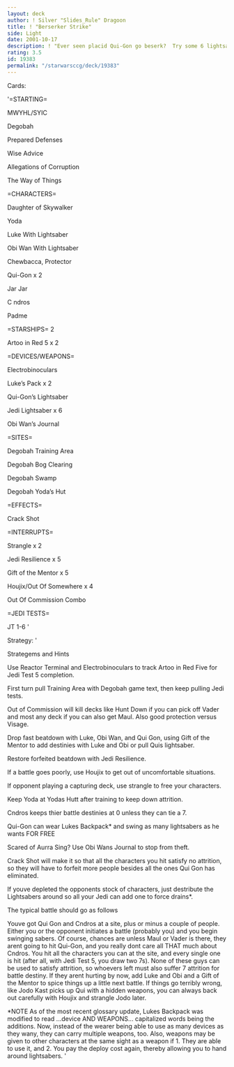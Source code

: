 ```yaml
---
layout: deck
author: ! Silver "Slides_Rule" Dragoon
title: ! "Berserker Strike"
side: Light
date: 2001-10-17
description: ! "Ever seen placid Qui-Gon go beserk?  Try some 6 lightsabers swung in the same battle plus crack shot to assure ultimate beatdown."
rating: 3.5
id: 19383
permalink: "/starwarsccg/deck/19383"
---
```

Cards: 

'=STARTING=

MWYHL/SYIC

Degobah

Prepared Defenses

Wise Advice

Allegations of Corruption

The Way of Things


=CHARACTERS=

Daughter of Skywalker

Yoda

Luke With Lightsaber

Obi Wan With Lightsaber

Chewbacca, Protector

Qui-Gon x 2

Jar Jar

C ndros

Padme


=STARSHIPS= 2

Artoo in Red 5 x 2


=DEVICES/WEAPONS=

Electrobinoculars

Luke’s Pack x 2

Qui-Gon’s Lightsaber

Jedi Lightsaber x 6

Obi Wan’s Journal


=SITES=

Degobah Training Area

Degobah Bog Clearing

Degobah Swamp

Degobah Yoda’s Hut


=EFFECTS=

Crack Shot


=INTERRUPTS=

Strangle x 2

Jedi Resilience x 5

Gift of the Mentor x 5

Houjix/Out Of Somewhere x 4

Out Of Commission Combo


=JEDI TESTS=

JT 1-6 '

Strategy: '

Strategems and Hints


Use Reactor Terminal and Electrobinoculars to track Artoo in Red Five for Jedi Test 5 completion.


First turn pull Training Area with Degobah game text, then keep pulling Jedi tests.


Out of Commission will kill decks like Hunt Down if you can pick off Vader and most any deck if you can also get Maul.  Also good protection versus Visage.


Drop fast beatdown with Luke, Obi Wan, and Qui Gon, using Gift of the Mentor to add destinies with Luke and Obi or pull Quis lightsaber.


Restore forfeited beatdown with Jedi Resilience.


If a battle goes poorly, use Houjix to get out of uncomfortable situations.


If opponent playing a capturing deck, use strangle to free your characters.


Keep Yoda at Yodas Hutt after training to keep down attrition.


Cndros keeps thier battle destinies at 0 unless they can tie a 7.


Qui-Gon can wear Lukes Backpack* and swing as many lightsabers as he wants FOR FREE


Scared of Aurra Sing?  Use Obi Wans Journal to stop from theft.


Crack Shot will make it so that all the characters you hit satisfy no attrition, so they will have to forfeit more people besides all the ones Qui Gon has eliminated.


If youve depleted the opponents stock of characters, just destribute the Lightsabers around so all your Jedi can add one to force drains*.


The typical battle should go as follows

Youve got Qui Gon and Cndros at a site, plus or minus a couple of people.  Either you or the opponent initiates a battle (probably you) and you begin swinging sabers.  Of course, chances are unless Maul or Vader is there, they arent going to hit Qui-Gon, and you really dont care all THAT much about Cndros. You hit all the characters you can at the site, and every single one is hit (after all, with Jedi Test 5, you draw two 7s).  None of these guys can be used to satisfy attrition, so whoevers left must also suffer 7 attrition for battle destiny.  If they arent hurting by now, add Luke and Obi and a Gift of the Mentor to spice things up a little next battle.  If things go terribly wrong, like Jodo Kast picks up Qui with a hidden weapons, you can always back out carefully with Houjix and strangle Jodo later.


*NOTE As of the most recent glossary update, Lukes Backpack was modified to read ...device AND WEAPONS... capitalized words being the additions.  Now, instead of the wearer being able to use as many devices as they wany, they can carry multiple weapons, too.  Also, weapons may be given to other characters at the same sight as a weapon if 1. They are able to use it, and 2. You pay the deploy cost again, thereby allowing you to hand around lightsabers. '
